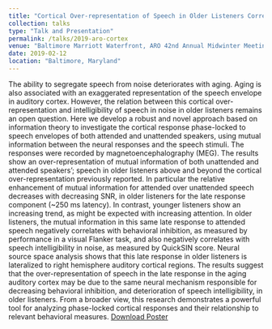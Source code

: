 ```yaml
---
title: "Cortical Over-representation of Speech in Older Listeners Correlates with a Reduction in both Behavioral Inhibition and Speech Intelligibility"
collection: talks
type: "Talk and Presentation"
permalink: /talks/2019-aro-cortex
venue: "Baltimore Marriott Waterfront, ARO 42nd Annual Midwinter Meeting"
date: 2019-02-12
location: "Baltimore, Maryland"
---
```


The ability to segregate speech from noise deteriorates with aging. Aging is also associated with an exaggerated representation of the speech envelope in auditory cortex. However, the relation between this cortical over-representation and intelligibility of speech in noise in older listeners remains an open question. Here we develop a robust and novel approach based on information theory to investigate the cortical response phase-locked to speech envelopes of both attended and unattended speakers, using mutual information between the neural responses and the speech stimuli. The responses were recorded by magnetoencephalography (MEG). The results show an over-representation of mutual information of both unattended and attended speakers’; speech in older listeners above and beyond the cortical over-representation previously reported. In particular the relative enhancement of mutual information for attended over unattended speech decreases with decreasing SNR, in older listeners for the late response component (~250 ms latency). In contrast, younger listeners show an increasing trend, as might be expected with increasing attention. In older listeners, the mutual information in this same late response to attended speech negatively correlates with behavioral inhibition, as measured by performance in a visual Flanker task, and also negatively correlates with speech intelligibility in noise, as measured by QuickSIN score. Neural source space analysis shows that this late response in older listeners is lateralized to right hemisphere auditory cortical regions. The results suggest that the over-representation of speech in the late response in the aging auditory cortex may be
due to the same neural mechanism responsible for decreasing behavioral inhibition, and deterioration of speech intelligibility, in older listeners. From a broader view, this research demonstrates a powerful tool for analyzing phase-locked cortical responses and their relationship to relevant behavioral measures. [Download Poster](http://cansl.isr.umd.edu/simonlab/pubs/ARO2019CortexMI.pdf)